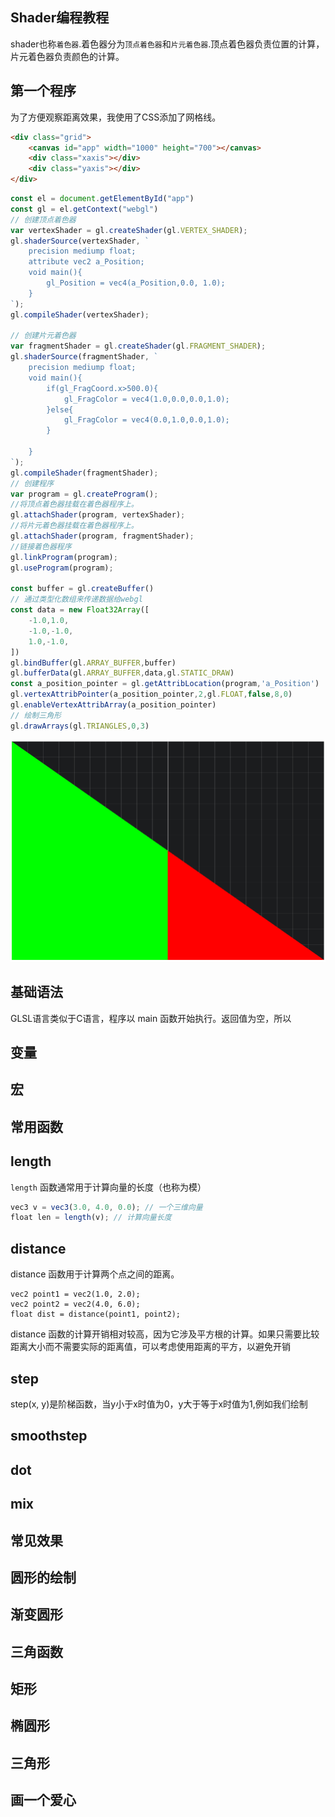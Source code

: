 
## Shader编程教程

shader也称`着色器`.着色器分为`顶点着色器`和`片元着色器`.顶点着色器负责位置的计算，片元着色器负责颜色的计算。


## 第一个程序

为了方便观察距离效果，我使用了CSS添加了网格线。

```html
<div class="grid">
	<canvas id="app" width="1000" height="700"></canvas>
	<div class="xaxis"></div>
	<div class="yaxis"></div>
</div>
```
```js
const el = document.getElementById("app")
const gl = el.getContext("webgl")
// 创建顶点着色器
var vertexShader = gl.createShader(gl.VERTEX_SHADER);
gl.shaderSource(vertexShader, `
    precision mediump float;
    attribute vec2 a_Position;
    void main(){
        gl_Position = vec4(a_Position,0.0, 1.0);
    }
`);
gl.compileShader(vertexShader);

// 创建片元着色器
var fragmentShader = gl.createShader(gl.FRAGMENT_SHADER);
gl.shaderSource(fragmentShader, `
    precision mediump float;      
    void main(){
        if(gl_FragCoord.x>500.0){
            gl_FragColor = vec4(1.0,0.0,0.0,1.0);
        }else{
            gl_FragColor = vec4(0.0,1.0,0.0,1.0);
        }
        
    }
`);
gl.compileShader(fragmentShader);
// 创建程序
var program = gl.createProgram();
//将顶点着色器挂载在着色器程序上。
gl.attachShader(program, vertexShader); 
//将片元着色器挂载在着色器程序上。
gl.attachShader(program, fragmentShader);
//链接着色器程序
gl.linkProgram(program);
gl.useProgram(program);

const buffer = gl.createBuffer()
// 通过类型化数组来传递数据给webgl
const data = new Float32Array([
    -1.0,1.0,
    -1.0,-1.0,
    1.0,-1.0,
])
gl.bindBuffer(gl.ARRAY_BUFFER,buffer)
gl.bufferData(gl.ARRAY_BUFFER,data,gl.STATIC_DRAW)
const a_position_pointer = gl.getAttribLocation(program,'a_Position')
gl.vertexAttribPointer(a_position_pointer,2,gl.FLOAT,false,8,0)
gl.enableVertexAttribArray(a_position_pointer)
// 绘制三角形
gl.drawArrays(gl.TRIANGLES,0,3)
```
![](../../assets/img/test01.png)



## 基础语法

GLSL语言类似于C语言，程序以 main 函数开始执行。返回值为空，所以








## 变量

## 宏

## 常用函数

## length
`length` 函数通常用于计算向量的长度（也称为模）
```js
vec3 v = vec3(3.0, 4.0, 0.0); // 一个三维向量
float len = length(v); // 计算向量长度
```

## distance
distance 函数用于计算两个点之间的距离。
```
vec2 point1 = vec2(1.0, 2.0);
vec2 point2 = vec2(4.0, 6.0);
float dist = distance(point1, point2);
```
distance 函数的计算开销相对较高，因为它涉及平方根的计算。如果只需要比较距离大小而不需要实际的距离值，可以考虑使用距离的平方，以避免开销


## step
step(x, y)是阶梯函数，当y小于x时值为0，y大于等于x时值为1,例如我们绘制

## smoothstep

## dot

## mix

## 




## 常见效果

## 圆形的绘制

## 渐变圆形

## 三角函数

## 矩形

## 椭圆形

## 三角形

## 画一个爱心

